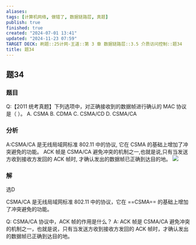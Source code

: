 ```yaml
---
aliases: 
tags: [计算机网络, 做错了, 数据链路层, 真题]
publish: true
finished: true
created: "2024-07-01 13:41"
updated: "2024-11-23 07:59"
TARGET DECK: 刷题::25计网-王道::第 3 章 数据链路层::3.5 介质访问控制::题34
title: 题34
---
```

## 题34
### 题目
Q:【2011 统考真题】下列选项中，对正确接收到的数据帧进行确认的 MAC 协议是（ ）。
A. CSMA
B. CDMA
C. CSMA/CD
D. CSMA/CA
### 分析
A:CSMA/CA 是无线局域网标准 802.11 中的协议, 它在 CSMA 的基础上增加了冲突避免的功能。 $\mathrm{{ACK}}$ 帧是 CSMA/CA 避免冲突的机制之一,也就是说,只有当发送方收到接收方发回的 ACK 帧时, 才确认发出的数据帧已正确到达目的地。
![](https://img.hwenyi.live/202407180100349.webp)
### 解
选D

CSMA/CA 是无线局域网标准 802.11 中的协议，它在 ==CSMA== 的基础上增加了冲突避免的功能。

Q: CSMA/CA 协议中，ACK 帧的作用是什么？
A: ACK 帧是 CSMA/CA 避免冲突的机制之一，也就是说，只有当发送方收到接收方发回的 ACK 帧时，才确认发出的数据帧已正确到达目的地。

